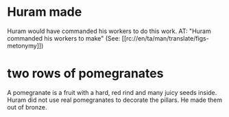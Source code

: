 # Huram made

Huram would have commanded his workers to do this work. AT: "Huram commanded his workers to make" (See: [[rc://en/ta/man/translate/figs-metonymy]])

# two rows of pomegranates

A pomegranate is a fruit with a hard, red rind and many juicy seeds inside. Huram did not use real pomegranates to decorate the pillars. He made them out of bronze.

